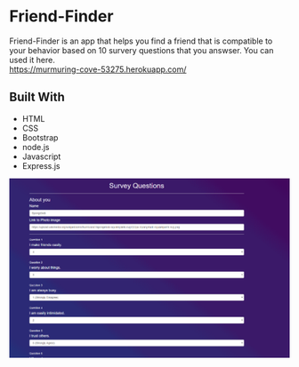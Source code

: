 # Friend-Finder

Friend-Finder is an app that helps you find a friend that is compatible to your behavior based on 10 survery questions that you answser. You can used it here.  
https://murmuring-cove-53275.herokuapp.com/


## Built With
* HTML
* CSS
* Bootstrap
* node.js
* Javascript
* Express.js


![friend-finder-gif](friend-finder-gif.gif)
